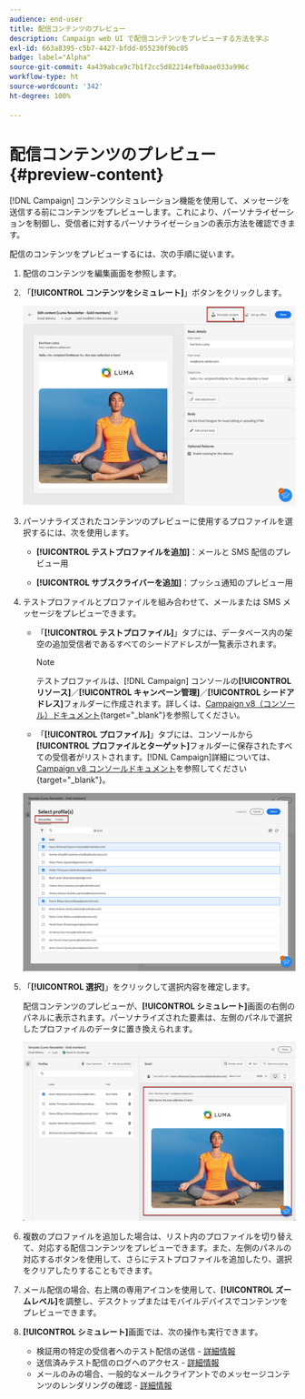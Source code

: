 ```yaml
---
audience: end-user
title: 配信コンテンツのプレビュー
description: Campaign web UI で配信コンテンツをプレビューする方法を学ぶ
exl-id: 663a8395-c5b7-4427-bfdd-055230f9bc05
badge: label="Alpha"
source-git-commit: 4a439abca9c7b1f2cc5d82214efb0aae033a996c
workflow-type: ht
source-wordcount: '342'
ht-degree: 100%

---
```



# 配信コンテンツのプレビュー {#preview-content}

[!DNL Campaign] コンテンツシミュレーション機能を使用して、メッセージを送信する前にコンテンツをプレビューします。これにより、パーソナライゼーションを制御し、受信者に対するパーソナライゼーションの表示方法を確認できます。

配信のコンテンツをプレビューするには、次の手順に従います。

1. 配信のコンテンツを編集画面を参照します。

   <!--email [Edit content](../content/edit-content.md) screen or to the [Email Designer](../content/get-started-email-designer.md).-->

1. 「**[!UICONTROL コンテンツをシミュレート]**」ボタンをクリックします。

   ![](assets/simulate-button.png)

1. パーソナライズされたコンテンツのプレビューに使用するプロファイルを選択するには、次を使用します。

   * **[!UICONTROL テストプロファイルを追加]**：メールと SMS 配信のプレビュー用

   * **[!UICONTROL サブスクライバーを追加]**：プッシュ通知のプレビュー用

1. テストプロファイルとプロファイルを組み合わせて、メールまたは SMS メッセージをプレビューできます。

   * 「**[!UICONTROL テストプロファイル]**」タブには、データベース内の架空の追加受信者であるすべてのシードアドレスが一覧表示されます。

     >[!NOTE]
     >
     >テストプロファイルは、[!DNL Campaign] コンソールの&#x200B;**[!UICONTROL リソース]**／**[!UICONTROL キャンペーン管理]**／**[!UICONTROL シードアドレス]**&#x200B;フォルダーに作成されます。詳しくは、[Campaign v8（コンソール）ドキュメント](https://experienceleague.adobe.com/docs/campaign/campaign-v8/audience/add-profiles/test-profiles.html?lang=ja){target="_blank"}を参照してください。

   * 「**[!UICONTROL プロファイル]**」タブには、コンソールから&#x200B;**[!UICONTROL プロファイルとターゲット]**&#x200B;フォルダーに保存されたすべての受信者がリストされます。[!DNL Campaign]詳細については、[Campaign v8 コンソールドキュメント](https://experienceleague.adobe.com/docs/campaign/campaign-v8/audience/view-profiles.html?lang=ja)を参照してください{target="_blank"}。

   ![](assets/simulate-select-profiles.png)

1. 「**[!UICONTROL 選択]**」をクリックして選択内容を確定します。

   配信コンテンツのプレビューが、**[!UICONTROL シミュレート]**&#x200B;画面の右側のパネルに表示されます。パーソナライズされた要素は、左側のパネルで選択したプロファイルのデータに置き換えられます。

   ![](assets/simulate-preview.png)

1. 複数のプロファイルを追加した場合は、リスト内のプロファイルを切り替えて、対応する配信コンテンツをプレビューできます。また、左側のパネルの対応するボタンを使用して、さらにテストプロファイルを追加したり、選択をクリアしたりすることもできます。

1. メール配信の場合、右上隅の専用アイコンを使用して、**[!UICONTROL ズームレベル]**&#x200B;を調整し、デスクトップまたはモバイルデバイスでコンテンツをプレビューできます。

1. **[!UICONTROL シミュレート]**&#x200B;画面では、次の操作も実行できます。
   * 検証用の特定の受信者へのテスト配信の送信 - [詳細情報](test-deliveries.md)
   * 送信済みテスト配信のログへのアクセス - [詳細情報](test-deliveries.md#access-proofs)
   * メールのみの場合、一般的なメールクライアントでのメッセージコンテンツのレンダリングの確認 - [詳細情報](email-rendering.md)



